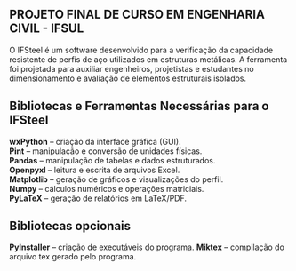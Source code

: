 ## PROJETO FINAL DE CURSO EM ENGENHARIA CIVIL - IFSUL

O IFSteel é um software desenvolvido para a verificação da capacidade resistente de perfis de aço utilizados em estruturas metálicas.
A ferramenta foi projetada para auxiliar engenheiros, projetistas e estudantes no dimensionamento e avaliação de elementos estruturais isolados.

## Bibliotecas e Ferramentas Necessárias para o IFSteel
**wxPython** – criação da interface gráfica (GUI).  
**Pint** – manipulação e conversão de unidades físicas.  
**Pandas** – manipulação de tabelas e dados estruturados.  
**Openpyxl** – leitura e escrita de arquivos Excel.  
**Matplotlib** – geração de gráficos e visualizações do perfil.  
**Numpy** – cálculos numéricos e operações matriciais.  
**PyLaTeX** – geração de relatórios em LaTeX/PDF.  

## Bibliotecas opcionais
**PyInstaller** – criação de executáveis do programa.
**Miktex** – compilação do arquivo tex gerado pelo programa.
